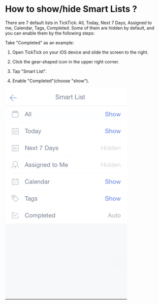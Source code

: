 # How to show/hide Smart Lists ?

There are 7 default lists in TickTick: All, Today, Next 7 Days, Assigned to me, Calendar, Tags, Completed. Some of them are hidden by default, and you can enable them by the following steps:

Take "Completed" as an example:

1. Open TickTick on your iOS device and slide the screen to the right.

2. Click the gear-shaped icon in the upper right corner.

3. Tap "Smart List".

4. Enable "Completed"\(choose "show"\).

![](smartlist.png)


